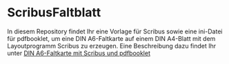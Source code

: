 # ScribusFaltblatt
In diesem Repository findet Ihr eine Vorlage für Scribus sowie eine ini-Datei für pdfbooklet, um eine DIN A6-Faltkarte auf einem DIN A4-Blatt mit dem Layoutprogramm Scribus zu erzeugen.
Eine Beschreibung dazu findet Ihr unter [DIN A6-Faltkarte mit Scribus und pdfbooklet](https://github.com/aviateur/ScribusFaltblatt/blob/main/DIN%20A6%20Faltkarte%20mit%20Scribus%20und%20pdfbooklet.pdf)
